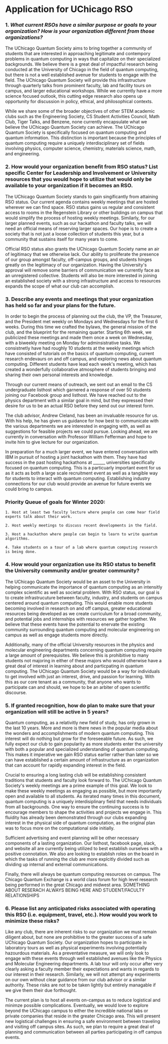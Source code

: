 # Application for UChicago RSO

### 1. *What current RSOs have a similar purpose or goals to your organization?  How is your organization different from those organizations?*

The UChicago Quantum Society aims to bring together a community of students that are interested in approaching legitimate and contempory problems in quantum computing in ways that capitalize on their specialized backgrounds. We believe there is a great deal of impactful research being conducted at the University of Chicago in the field of quantum computing, but there is not a well established avenue for students to engage with the field. The UChicago Quantum Society will provide this infrastructure through quarterly talks from prominent faculty, lab and facility tours on campus, and larger educational workshops. While we currently have a more science focused outlook, this cutting edge research also opens up opportunity for discussion in policy, ethical, and philosophical contexts.

While we share some of the broader objectives of other STEM academic clubs such as the Engineering Society, CS Student Activities Council, Math Club, Tiger Talks, and Benzene, none currently encapsulate what we believe the UChicago Quantum Society can achieve. The UChicago Quantum Society is specifically focused on quantum computing and quantum information. This distinction is important because the principles of quantum computing require a uniquely interdisciplinary set of fields involving physics, computer science, chemistry, materials science, math, and engineering.

### 2. How would your organization benefit from RSO status?  List specific Center for Leadership and Involvement or University resources that you would hope to utilize that would only be available to your organization if it becomes an RSO.

The UChicago Quantum Society stands to gain singificantly from attaining RSO status. Our current agenda contains weekly meetings that are hosted wherever we can find space. RSO status gains us regular and consistent access to rooms in the Regenstein Library or other buildings on campus that would simplify the process of hosting weekly meetings. Similarly, for our larger planned events, such as our hackathon and faculty talks, we will need an official means of reserving larger spaces. Our hope is to create a society that is not just a loose collection of students this year, but a community that sustains itself for many years to come.

Official RSO status also grants the UChicago Quantum Society name an air of legitimacy that we otherwise lack. Our ability to proliferate the presence of our group amongst faculty, off-campus groups, and students hinges greatly on the legitimacy of our organization. Having the University's approval will remove some barriers of communication we currently face as an unregistered collective. Students will also be more interested in joining an established society with a strong infrastructure and access to resources expands the scope of what our club can accomplish.

### 3. Describe any events and meetings that your organization has held so far and your plans for the future.

In order to begin the process of planning out the club, the VP, the Treasurer, and the President met weekly on Mondays and Wednesdays for the first 6 weeks. During this time we crafted the bylaws, the general mission of the club, and the blueprint for the remaining quarter. Starting 6th week, we publicized these meetings and made them once a week on Wednesday, with a biweekly meeting on Monday for adminsistrative tasks. We consistnetly have had roughly 10 students at the weekly meetings which have consisted of tutorials on the basics of quantum computing, current research endevaurs on and off campus, and exploring news about quantum computing. Different students have lead each week's meeting, which has created a wonderfully collaborative atmosphere of students bringing and sharing their own personal interests and knowledge. 

Through our current means of outreach, we sent out an email to the CS undergraduate listhost which garnered a response of over 50 students joining our Facebook group and listhost. We have reached out to the physics department with a similar goal in mind, but they expressed their desire for us to be an actual RSO before they send out our interest form.

The club advisor, Andrew Cleland, has been an invaluable resource for us. With his help, he has given us guidance for how best to communicate with the various departments we are interested in engaging with, as well as suggestions for feasible projects we could pursue. Looking ahead, we are currently in conversation with Professor William Fefferman and hope to invite him to give lecture for our organization.

In preparation for a much larger event, we have entered conversation with IBM in pursuit of hosting a joint hackathon with them. They have had success in the past hosting hackathons at ______ universities specifically focused on quantum computing. This is a particuarly important event for us as it acts as both a large scale recruitment event as well as a tangible way for students to interact with quantum computing. Establishing industry connections for our club would provide an avenue for future events we could bring to campus.
### Priority Queue of goals for Winter 2020:

	1. Host at least two faculty lecture where people can come hear field experts talk about their work.
	
	2. Host weekly meetings to discuss recent developments in the field.
	
	3. Host a hackathon where people can begin to learn to write quantum algorithms.
	
	4. Take students on a tour of a lab where quantum computing research is being done.

### 4. How would your organization use its RSO status to benefit the University community and/or greater community?

The UChicago Quantum Society would be an asset to the University in helping communicate the importance of quantum computing as an intensitly complex scientific as well as societal problem. With RSO status, our goal is to create infrastrucuture between faculty, industry, and students on campus centered around quantum computing. This would enable more students becoming involved in research on and off campus, greater educational resources being developed as we create curriculum for a broad community, and potential jobs and internships with resources we gather together. We believe that these events have the potential to enervate the existing community surrounding quantum computing and molecular engineering on campus as well as engage students more directly.

Additionally, many of the official University resources in the physics and molecular engineering departments concerning quantum computing require a large amount of prerequisites. We believe this is prohibitive to many students not majoring in either of these majors who would otherwise have a great deal of interest in learning about and particpating in quantum computing. The UChicago Quantum Society would be a way for individuals to get involved with just an interest, drive, and passion for learning. With this as our core tenant as a community, that anyone who wants to participate can and should, we hope to be an arbiter of open scientific discourse.

### 5. If granted recognition, how do plan to make sure that your organization will still be active in 5 years?

Quantum computing, as a relativitly new field of study, has only grown in the last 10 years. More and more is there news in the popular media about the wonders and accomplishments of modern quantum computing. This interest will do nothing but grow for the foreseeable future. As such, we fully expect our club to gain popularity as more students enter the university with both a popular and specialized understanding of quantum computing. This makes it imperative we gain RSO status earlier rather than later so we can have established a certain amount of infrastructure as an organization that can account for rapidly expanding interest in the field.

Crucial to ensuring a long lasting club will be establishing consistent traditions that students and faculty look forward to. The UChicago Quantum Society's weekly meetings are a prime example of this goal. We look to make these weekly meetings as engaging as possible, but more importantly open and available to all students. As iterated many times in this document, quantum computing is a uniquely interdisiplinary field that needs individuals from all backgrounds. One way to ensure the continuing success is to encourage members to shape the activities and projects we engage in. This fluidity has already been demonstrated through our clubs expanding interest in the physical side of quantum computation, as the original plan was to focus more on the computational side initially.

Sufficient advertising and event planning will be other necessary components of a lasting organization. Our listhost, facebook page, slack, and website all are currently being utilized to best establish ourselves with a positive connotation. We also are looking to establish roles on the board in which the tasks of running the club are more explcitly divided such as dividing up internal and external communications.

Finally, there will always be quantum computing resources on campus. The Chicago Quantum Exchange is a world class forum for high level research being performed in the great Chicago and midwest area. SOMETHING ABOUT RESERACH ALWAYS BEING HERE AND STUDENT/FACULTY RELATIONSHIPS


### 6. Please list any anticipated risks associated with operating this RSO (i.e. equipment, travel, etc.). How would you work to minimize these risks?

Like any club, there are inherent risks to our organization we must remain diligent about, but none are prohibitive to the greater success of a safe UChicago Quantum Society. Our organization hopes to participate in laboratory tours as well as physical experiments involving potentially hazourdous materials. As a preventative measure, we will only look to engage with these events through well established avenues like the Physics and Molecular Engineering departments. A lab tour will only occur after very clearly asking a faculty member their expectations and wants in regards to our interest in their research. Similarly, we will not attempt any experiments on our own without clear guidance from our club advisor or a similar authority. These risks are not to be taken lightly but entirely managable if we give them their due forthought.

The current plan is to host all events on-campus as to reduce logistical and minimze possible complications. Eventually, we would love to explore beyond the UChicago campus to either the incredible national labs or private companies that reside in the greater Chicago area. This will present new logistical challenges in ensuring a safe environment between traveling and visiting off campus sites. As such, we plan to require a great deal of planning and communication between all parties participating in off campus events.
